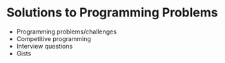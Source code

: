 # Solutions to Programming Problems

- Programming problems/challenges
- Competitive programming
- Interview questions
- Gists
